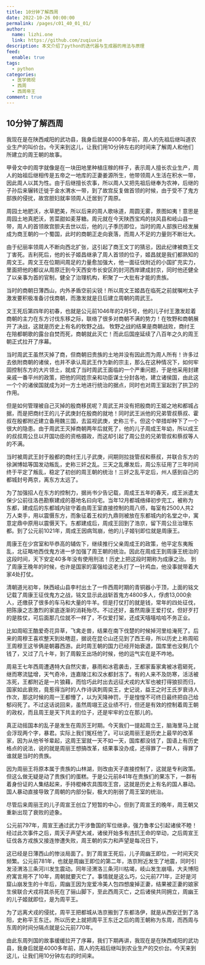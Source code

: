 ```yaml
---
title: 10分钟了解西周
date: 2022-10-26 00:00:00
permalink: /pages/c01_40_01_01/
author: 
  name: lizhi.one
  link: https://github.com/zuqiuxie
description: 本文介绍了python的迭代器与生成器的用法与原理
feed: 
  enable: true
tags: 
  - python
categories: 
  - 医学微视
  - 西周
  - 西周帝王
comment: true
---
```

## 10分钟了解西周

我现在是在陕西咸阳的武功县，我身后就是4000多年前，周人的先祖后继叫道农业生产的叫价台。今天来到这儿，让我们用10分钟左右的时间来了解周人和他们所建立的周王朝的故事。

甲骨文中的周字就像是在一块田地里种植庄稼的样子，表示周人擅长农业生产，周人的始祖后继相传是五帝之一地库的正妻姜源所生，他带领周人生活在积水一带，因此周人以其为性。由于后继擅长农事，所以周人又把先祖后继奉为农神，后继的子孙后来辗转迁徙于金水渭水一带，到了故宫反复做首领的时候，由于受不了鬼方部族的侵扰，故宫胆妇就率领周人迁居到了周原。

周园土地肥沃，水草肥美，所以后来的周人歌咏道，周圆无雾，景图如夷！意思是周园土地真肥沃，苦菜甜如麦芽糖。周元就在今天陕西宝鸡的扶风县和岐山县一带，周人的首领故宫胆夫去世以后，他的儿子季历即位，当时的周人部族已经发展成为商王朝的一个蜀国，此时的商朝正走向衰落，而周人不足的力量则不断壮大。

由于纪丽率领周人不断向西北扩张，这引起了商王文丁的猜忌，因此纪律被商王文丁害死。吉利死后，他的长子姬昌继承了周人首领的位子，姬昌就是我们都熟知的周文王。周文王在位期间周足的力量愈加强大，他一面征伐附近的小国扩充实力，里面把他的都议从周原迁到今天西安市长安区的封河西岸建成封京，同时他还健全了以亲事为首的官制，健全了治理机构，积聚了一大批有才能的贵族。

当时的商朝日薄西山，内外矛盾空前尖锐！所以周文王姬昌在临死之前就嘱咐太子激发要积极准备讨伐商朝，而激发就是日后建立周朝的周武王。

文王死后第四年的初春，也就是公元前1046年的2月5号，他的儿子纣王激发趁着商朝的主力在东方讨伐东移之际，联络了很多对商朝不满的势力！在牧野和商朝展开了决战，这就是历史上有名的牧野之战。
牧野之战的结果是商朝战败，商纣王在陪都朝歌的露台自焚而死，商朝就此灭亡！而此后国座延续了八百年之久的周王朝正式拉开了序幕。

当时周武王虽然灭掉了商，但商朝旧贵族的土地并没有因此而为周人所有！许多过去依附商朝的诸侯，也并不承认周武王作为新的宗主，那么在这种情况下，如何牢固控制东方的大片领土，就成了当时周武王面临的一个严重问题，于是他采用封建亲戚一番平州的政策，把他的同姓宗亲和功臣谋士分封各地，建立诸侯国，由此这一个个的诸侯国就成为对一方土地进行统治的据点，同时也对周王室起到了拱卫的作用。

但是如何管理被自己灭掉的殷商移民呢？周武王并没有把殷商的王姬之地和都城占据，而是把商纣王的儿子武庚封在殷商的就地！同时武王派他的兄弟管叔蔡叔、霍叔在殷都附近建立备用魏三国，去监视武庚，史称三千。但这个举措却种下了一个很大的隐患。由于周武王灭掉商朝两年后就死了，他的儿子周成王年幼，所以成王的叔叔周公旦以开国功臣的资格摄政，而这却引起了周公旦的兄弟管叔和蔡叔等人的不满。

当时被周武王封于殷都的商纣王儿子武庚，间期则拉拢管叔和蔡叔，并联合东方的徐渊博姑等国发动叛乱，史称三奸之乱。三天之乱爆发后，周公东征用了三年时间终于平定了叛乱，稳定了初创的周王朝的统治！三奸之乱平定后，州人感到自己的都城封号两京，离东方太远了。

为了加强招人在东方的控制力，据尚书少告记载，周成王五年的春天，成王派遣太保少公前往洛邑勘察建成的基地名曰向宅。当年12月都城络绎初步完工，被称为东都，建成后的东都城内驻守着由周王室直接控制的周八师，每室有2500人共2万人束手，用以震慑东方，而象征着王权的九鼎则被放在东都城内的名堂之中，寓意定鼎中原用以震慑天下。东都建成后，周成王回到了浩京，留下周公旦治理东都。到了公元前1021年，周成王因病驾崩，他的儿子姬钊即位就是周康王。

周康王在少宫室和毕恭高的辅佐下，继续推行父亲周成王的政策，他平定东夷叛乱，北征略地西伐鬼方进一步加强了周王朝的统治。因此在周成王到周康王统治的这段时间，天下安定40多年没有使用刑法！历史上把这段时期称为成康之治。
到了周康王晚年的时候，也许是国家的富强给这老头打了一针鸡血，他没事就带着大家4处打仗。

清朝道光初年，陕西岐山县李村出土了一件西周时期的青铜器小于顶，上面的铭文记载了周康王征伐鬼方之战，铭文显示此战斩首鬼方4800多人，俘虏13,000余人，还缴获了很多的车马和大量的牛羊。但是打仗打的就是钱，常年的四处征伐，把陈康之志激烈的家底逐渐的消耗殆尽。不过还好，虽然周康王爱打仗，但好歹打的是胜仗，可后面那几位就不一样了，不仅爱打架，还成天嘻嘻哈哈不务正业。

比如周昭王酷爱奇花异草，飞禽走兽，结果在南下伐楚的时候掉河里给淹死了。后来的周穆王喜欢整天到处瞎逛，据说在昆仑山还见到了西王母，所以历史上称周昭王周穆王这爷俩是朝暮西游。此时周王朝的国力已经开始衰退，国库里也没剩几个钱了，又过了几十年，到了周毅王出场的时候，他的运气实在是不咋地。

周易王七年西周遭遇特大自然灾害，暴雨和冰雹袭击，王都家畜家禽被冰雹砸死，继而寒流猛增，天气奇冷，连嘉陵江和汉水都封冻了。有的人来不及防寒，活活被冻死，王都附近是一片狼藉，而恰巧此时出去远征犬戎的大军也被打得狼狈而归，国家如此衰败，竟惹得当时的人作诗讽刺周奕王，史记说，益王之时王氏岁衰诗人作次，那这时候的周一王都懵了，以为天降神罚，于是惶惶不可终日最终把自己给郁闷死了。不过这话说回来，虽然周翊王这业绩不行，但还是有效的控制着周王朝的政权，而且周王是天下共主的位子，还是牢牢的立在那儿的。

真正动摇国本的乱子是发生在周厉王时期。今天我们一提起周立王，脑海里马上就会浮现两个字，暴君。实际上我们冤枉他了。可以说周丽王是历史上最早的改革家，因为从他爷爷辈起，这周王室就一天不如一天，国库都没钱了，国语上有历史格点的说法，说的就是周丽王想搞改革，结果事没办成，还得罪了一群人，得罪了谁就是当时的贵族。

因为周丽王将原本属于贵族的山林湖，则改由天子直接控制了，这就是专利政策。但这么做无疑是动了贵族们的蛋糕。于是公元前841年在贵族们的果冻下，一群有着身份证的人集结起来，手持棍棒农具围攻王宫，这就是历史上有名的国人暴动。国人暴动直接导致了周朝的内部分裂，极大的削弱了周王室的统治。

尽管后来周丽王的儿子周宣王创立了短暂的中心，但到了周宣王的晚年，周王朝又重新出现了衰败的迹象。

公元前797年，周宣王通过武力干涉鲁国的军位继承，强力鲁孝公引起诸侯不睦！经过此次事件之后，周天子声望大减，诸侯开始多有违抗王命的举动，之后周宣王征伐各方戎族又接连惨遭失败，周王朝的实力和声望是每况日下，

这已经是日薄西山的惨淡局面了。到了周宣王死后，儿子周幽王即位，一时间天灾频繁。公元前781年，也就是周幽王即位的第二年，浩京附近发生了地震，同时引发泾渭洛三条河川发生震动。同年泾渭洛三条河川枯竭，岐山发生崩塌，大夫博阳府寓言用不了10年，周朝就要灭亡了。事情就是这么巧，公元前771年，正好是河窟山崩发生的十年后，周幽王因为宠爱冷美人包四想废掉正妻，结果被正妻的娘家生侯联合犬戎将其杀死在了骊山脚下，至此西周灭亡，之后诸侯共同拥立，周幽王的儿子姬就即位，是为周平王。

为了远离犬戎的侵扰，周平王把都城从浩京搬到了东都洛伊，就是从西安迁到了洛阳，史称平王东迁。所以历史上就把周平王东迁之后的周王朝称为东周，而西周与东周的时间分隔点就是公元前770年。

由此东周列国的故事缓缓拉开了序幕，我们下期再讲，我现在是在陕西咸阳的武功县，我身后就是4000多年前，周人的先祖后继叫到农业生产的交价台。今天来到这儿，让我们用10分钟左右的时间来。
